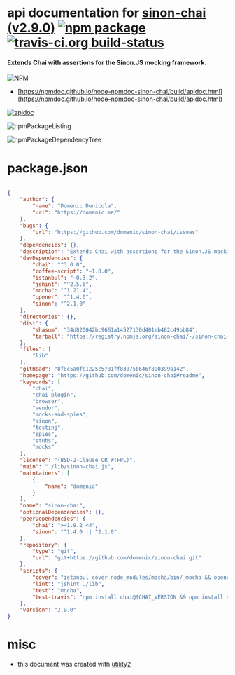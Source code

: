 # api documentation for  [sinon-chai (v2.9.0)](https://github.com/domenic/sinon-chai#readme)  [![npm package](https://img.shields.io/npm/v/npmdoc-sinon-chai.svg?style=flat-square)](https://www.npmjs.org/package/npmdoc-sinon-chai) [![travis-ci.org build-status](https://api.travis-ci.org/npmdoc/node-npmdoc-sinon-chai.svg)](https://travis-ci.org/npmdoc/node-npmdoc-sinon-chai)
#### Extends Chai with assertions for the Sinon.JS mocking framework.

[![NPM](https://nodei.co/npm/sinon-chai.png?downloads=true&downloadRank=true&stars=true)](https://www.npmjs.com/package/sinon-chai)

- [https://npmdoc.github.io/node-npmdoc-sinon-chai/build/apidoc.html](https://npmdoc.github.io/node-npmdoc-sinon-chai/build/apidoc.html)

[![apidoc](https://npmdoc.github.io/node-npmdoc-sinon-chai/build/screenCapture.buildCi.browser.%252Ftmp%252Fbuild%252Fapidoc.html.png)](https://npmdoc.github.io/node-npmdoc-sinon-chai/build/apidoc.html)

![npmPackageListing](https://npmdoc.github.io/node-npmdoc-sinon-chai/build/screenCapture.npmPackageListing.svg)

![npmPackageDependencyTree](https://npmdoc.github.io/node-npmdoc-sinon-chai/build/screenCapture.npmPackageDependencyTree.svg)



# package.json

```json

{
    "author": {
        "name": "Domenic Denicola",
        "url": "https://domenic.me/"
    },
    "bugs": {
        "url": "https://github.com/domenic/sinon-chai/issues"
    },
    "dependencies": {},
    "description": "Extends Chai with assertions for the Sinon.JS mocking framework.",
    "devDependencies": {
        "chai": "^3.0.0",
        "coffee-script": "~1.8.0",
        "istanbul": "~0.3.2",
        "jshint": "^2.5.6",
        "mocha": "^1.21.4",
        "opener": "^1.4.0",
        "sinon": "^2.1.0"
    },
    "directories": {},
    "dist": {
        "shasum": "34d820042bc9661a14527130d401eb462c49bb84",
        "tarball": "https://registry.npmjs.org/sinon-chai/-/sinon-chai-2.9.0.tgz"
    },
    "files": [
        "lib"
    ],
    "gitHead": "8f8c5a0fe1225c5781ff83075b646f890399a142",
    "homepage": "https://github.com/domenic/sinon-chai#readme",
    "keywords": [
        "chai",
        "chai-plugin",
        "browser",
        "vendor",
        "mocks-and-spies",
        "sinon",
        "testing",
        "spies",
        "stubs",
        "mocks"
    ],
    "license": "(BSD-2-Clause OR WTFPL)",
    "main": "./lib/sinon-chai.js",
    "maintainers": [
        {
            "name": "domenic"
        }
    ],
    "name": "sinon-chai",
    "optionalDependencies": {},
    "peerDependencies": {
        "chai": ">=1.9.2 <4",
        "sinon": "^1.4.0 || ^2.1.0"
    },
    "repository": {
        "type": "git",
        "url": "git+https://github.com/domenic/sinon-chai.git"
    },
    "scripts": {
        "cover": "istanbul cover node_modules/mocha/bin/_mocha && opener ./coverage/lcov-report/lib/sinon-chai.js.html",
        "lint": "jshint ./lib",
        "test": "mocha",
        "test-travis": "npm install chai@$CHAI_VERSION && npm install sinon@$SINON_VERSION && npm test"
    },
    "version": "2.9.0"
}
```



# misc
- this document was created with [utility2](https://github.com/kaizhu256/node-utility2)
